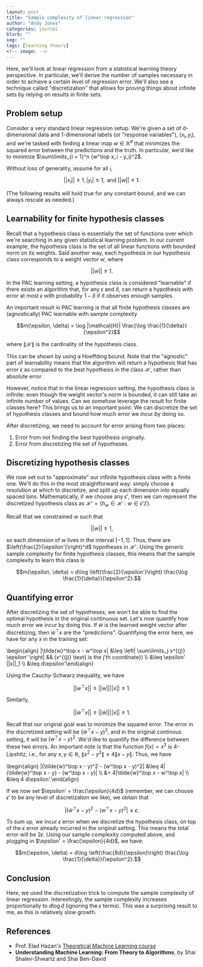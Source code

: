 ```yaml
---
layout: post
title: "Sample complexity of linear regression"
author: "Andy Jones"
categories: journal
blurb: ""
img: ""
tags: [learning theory]
<!-- image: -->
---
```




Here, we'll look at linear regression from a statistical learning theory perspective. In particular, we'll derive the number of samples necessary in order to achieve a certain level of regression error. We'll also see a technique called "discretization" that allows for proving things about infinite sets by relying on results in finite sets.

## Problem setup

Consider a very standard linear regression setup. We're given a set of $d$-dimensional data and 1-dimensional labels (or "response variables"), ${(x_i, y_i)}$, and we're tasked with finding a linear map $w \in \mathbb{R}^d$ that minimizes the squared error between the predictions and the truth. In particular, we'd like to minimize $\sum\limits_{i = 1}^n (w^\top x_i - y_i)^2$.

Without loss of generality, assume for all $i$, 

$$||x_i|| \leq 1, |y_i| \leq 1, \text{ and } ||w|| \leq 1.$$

(The following results will hold true for any constant bound, and we can always rescale as needed.)

## Learnability for finite hypothesis classes

Recall that a hypothesis class is essentially the set of functions over which we're searching in any given statistical learning problem. In our current example, the hypothesis class is the set of all linear functions with bounded norm on its weights. Said another way, each hypothesis in our hypothesis class corresponds to a weight vector $w$, where 

$$||w|| \leq 1.$$

In the PAC learning setting, a hypothesis class is considered "learnable" if there exists an algorithm that, for any $\epsilon$ and $\delta$, can return a hypothesis with error at most $\epsilon$ with probability $1 - \delta$ if it observes enough samples. 

An important result in PAC learning is that all finite hypothesis classes are (agnostically) PAC learnable with sample complexity 

$$m(\epsilon, \delta) = \log |\mathcal{H}| \frac{\log \frac{1}{\delta}}{\epsilon^2}$$

where $\|\mathcal{H}\|$ is the cardinality of the hypothesis class. 

This can be shown by using a Hoeffding bound. Note that the "agnostic" part of learnability means that the algorithm will return a hypothesis that has error $\epsilon$ as compared to the best hypothesis in the class $\mathcal{H}$, rather than absolute error.

However, notice that in the linear regression setting, the hypothesis class is infinite: even though the weight vector's norm is bounded, it can still take an infinite number of values. Can we somehow leverage the result for finite classes here? This brings us to an important point: We can discretize the set of hypothesis classes and bound how much error we incur by doing so.

After discretizing, we need to account for error arising from two places:

1. Error from not finding the best hypothesis originally.
2. Error from discretizing the set of hypotheses.

## Discretizing hypothesis classes

We now set out to "approximate" our infinite hypothesis class with a finite one. We'll do this in the most straightforward way: simply choose a resolution at which to discretize, and split up each dimension into equally spaced bins. Mathematically, if we choose any $\epsilon'$, then we can represent the discretized hypothesis class as $\mathcal{H}' = \{h_w \in \mathcal{H} : w \in \epsilon' \mathbb{Z}\}$.

Recall that we constrained $w$ such that 

$$||w|| \leq 1,$$ 

so each dimension of $w$ lives in the interval $[-1, 1]$. Thus, there are $\left(\frac{2}{\epsilon'}\right)^d$ hypotheses in $\mathcal{H}'$. Using the generic sample complexity for finite hypothesis classes, this means that the sample complexity to learn this class is

$$m(\epsilon, \delta) = d\log \left(\frac{2}{\epsilon'}\right) \frac{\log \frac{1}{\delta}}{\epsilon^2}.$$

## Quantifying error

After discretizing the set of hypotheses, we won't be able to find the optimal hypothesis in the original continuous set. Let's now quantify how much error we incur by doing this. If $\tilde{w}$ is the learned weight vector after discretizing, then $\tilde{w}^\top x$ are the "predictions". Quantifying the error here, we have for any $x$ in the training set:

\begin{align} \|\tilde{w}^\top x - w^\top x\| &\leq \left\| \sum\limits_j x^{(j)} \epsilon' \right\| && (x^{(j)} \text{ is the j'th coordinate}) \\\ &\leq \epsilon' \|\|x\|\|_1 \\\ &\leq d\epsilon'\end{align}

Using the Cauchy-Schwarz inequality, we have

$$||w^\top x|| \leq ||w||||x|| \leq 1.$$

Similarly,

$$||\tilde{w}^\top x|| \leq ||\tilde{w}||||x|| \leq 1.$$

Recall that our original goal was to minimize the squared error. The error in the discretized setting will be $(\tilde{w}^\top x - y)^2$, and in the original continous setting, it will be $(w^\top x - y)^2$. We'd like to quantify the difference between these two errors. An important note is that the function $f(x) = x^2$ is 4-Lipshitz, i.e., for any $x, y \in \mathbb{R}$, $\|x^2 - y^2\| \leq 4\|x - y\|$. Thus, we have

\begin{align} \|(\tilde{w}^\top x - y)^2 - (w^\top x - y)^2\| &\leq 4\|(\tilde{w}^\top x - y) - (w^\top x - y)\| \\\ &= 4\|\tilde{w}^\top x - w^\top x\| \\\ &\leq 4 d\epsilon'.\end{align}

If we now set $\epsilon' = \frac{\epsilon}{4d}$ (remember, we can choose $\epsilon'$ to be any level of discretization we like), we obtain that 

$$|(\tilde{w}^\top x - y)^2 - (w^\top x - y)^2| \leq \epsilon.$$

To sum up, we incur $\epsilon$ error when we discretize the hypothesis class, on top of the $\epsilon$ error already incurred in the original setting. This means the total error will be $2\epsilon$. Using our sample complexity computed above, and plugging in $\epsilon' = \frac{\epsilon}{4d}$, we have:

$$m(\epsilon, \delta) = d\log \left(\frac{8d}{\epsilon}\right) \frac{\log \frac{1}{\delta}}{\epsilon^2}.$$


## Conclusion

Here, we used the discretization trick to compute the sample complexity of linear regression. Interestingly, the sample complexity increases proportionally to $d\log d$ (ignoring the $\epsilon$ terms). This was a surprising result to me, as this is relatively slow growth.


## References

- Prof. Elad Hazan's [Theoretical Machine Learning course](https://sites.google.com/view/cos-511-tml/home?authuser=0)
- **Understanding Machine Learning: From Theory to Algorithms**, by Shai Shalev-Shwartz and Shai Ben-David

